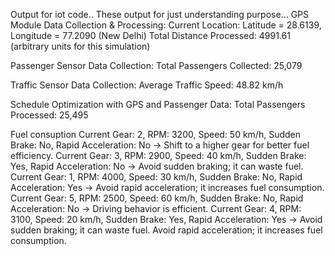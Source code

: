 Output for iot code..
These output for just understanding purpose...
GPS Module Data Collection & Processing:
Current Location: Latitude = 28.6139, Longitude = 77.2090 (New Delhi)
Total Distance Processed: 4991.61 (arbitrary units for this simulation)

Passenger Sensor Data Collection:
Total Passengers Collected: 25,079

Traffic Sensor Data Collection:
Average Traffic Speed: 48.82 km/h

Schedule Optimization with GPS and Passenger Data:
Total Passengers Processed: 25,495

Fuel consuption
Current Gear: 2, RPM: 3200, Speed: 50 km/h, Sudden Brake: No, Rapid Acceleration: No -> Shift to a higher gear for better fuel efficiency.
Current Gear: 3, RPM: 2900, Speed: 40 km/h, Sudden Brake: Yes, Rapid Acceleration: No -> Avoid sudden braking; it can waste fuel.
Current Gear: 1, RPM: 4000, Speed: 30 km/h, Sudden Brake: No, Rapid Acceleration: Yes -> Avoid rapid acceleration; it increases fuel consumption.
Current Gear: 5, RPM: 2500, Speed: 60 km/h, Sudden Brake: No, Rapid Acceleration: No -> Driving behavior is efficient.
Current Gear: 4, RPM: 3100, Speed: 20 km/h, Sudden Brake: Yes, Rapid Acceleration: Yes -> Avoid sudden braking; it can waste fuel. Avoid rapid acceleration; it increases fuel consumption.
